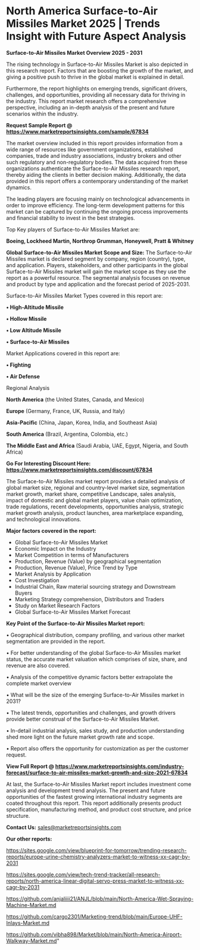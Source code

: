 # North America Surface-to-Air Missiles Market 2025 | Trends Insight with Future Aspect Analysis

<Strong> Surface-to-Air Missiles Market Overview 2025 - 2031</strong>

The rising technology in Surface-to-Air Missiles Market is also depicted in this research report. Factors that are boosting the growth of the market, and giving a positive push to thrive in the global market is explained in detail.

Furthermore, the report highlights on emerging trends, significant drivers, challenges, and opportunities, providing all necessary data for thriving in the industry. This report market research offers a comprehensive perspective, including an in-depth analysis of the present and future scenarios within the industry.

<strong>Request Sample Report @ <a href=https://www.marketreportsinsights.com/sample/67834>https://www.marketreportsinsights.com/sample/67834</a></strong>

The market overview included in this report provides information from a wide range of resources like government organizations, established companies, trade and industry associations, industry brokers and other such regulatory and non-regulatory bodies. The data acquired from these organizations authenticate the Surface-to-Air Missiles research report, thereby aiding the clients in better decision making. Additionally, the data provided in this report offers a contemporary understanding of the market dynamics.

The leading players are focusing mainly on technological advancements in order to improve efficiency. The long-term development patterns for this market can be captured by continuing the ongoing process improvements and financial stability to invest in the best strategies.

Top Key players of Surface-to-Air Missiles Market are:

<strong>Boeing, Lockheed Martin, Northrop Grumman, Honeywell, Pratt & Whitney</strong>

<strong><b>Global Surface-to-Air Missiles Market Scope and Size:</b></strong>
The Surface-to-Air Missiles market is declared segment by company, region (country), type, and application. Players, stakeholders, and other participants in the global Surface-to-Air Missiles market will gain the market scope as they use the report as a powerful resource. The segmental analysis focuses on revenue and product by type and application and the forecast period of 2025-2031.

Surface-to-Air Missiles Market Types covered in this report are:

<strong>• High-Altitude Missile

• Hollow Missile

• Low Altitude Missile

• Surface-to-Air Missiles</strong>

Market Applications covered in this report are:

<strong>• Fighting

• Air Defense</strong> 

Regional Analysis

<strong>North America</strong> (the United States, Canada, and Mexico)

<strong>Europe</strong> (Germany, France, UK, Russia, and Italy)

<strong>Asia-Pacific</strong> (China, Japan, Korea, India, and Southeast Asia)

<strong>South America</strong> (Brazil, Argentina, Colombia, etc.)

<strong>The Middle East and Africa</strong> (Saudi Arabia, UAE, Egypt, Nigeria, and South Africa)

<strong>Go For Interesting Discount Here: <a href=https://www.marketreportsinsights.com/discount/67834>https://www.marketreportsinsights.com/discount/67834</a></strong>

The Surface-to-Air Missiles market report provides a detailed analysis of global market size, regional and country-level market size, segmentation market growth, market share, competitive Landscape, sales analysis, impact of domestic and global market players, value chain optimization, trade regulations, recent developments, opportunities analysis, strategic market growth analysis, product launches, area marketplace expanding, and technological innovations.

<strong><b>Major factors covered in the report:</b></strong>
<ul>
  <li>Global Surface-to-Air Missiles Market </li>
  <li>Economic Impact on the Industry</li>
  <li>Market Competition in terms of Manufacturers</li>
  <li>Production, Revenue (Value) by geographical segmentation</li>
  <li>Production, Revenue (Value), Price Trend by Type</li>
  <li>Market Analysis by Application</li>
  <li>Cost Investigation</li>
  <li>Industrial Chain, Raw material sourcing strategy and Downstream Buyers</li>
  <li>Marketing Strategy comprehension, Distributors and Traders</li>
  <li>Study on Market Research Factors</li>
  <li>Global Surface-to-Air Missiles Market Forecast</li>
</ul>

<strong><b>Key Point of the Surface-to-Air Missiles Market report:</b></strong>

• Geographical distribution, company profiling, and various other market segmentation are provided in the report.

• For better understanding of the global Surface-to-Air Missiles market status, the accurate market valuation which comprises of size, share, and revenue are also covered.

• Analysis of the competitive dynamic factors better extrapolate the complete market overview

• What will be the size of the emerging Surface-to-Air Missiles market in 2031?

• The latest trends, opportunities and challenges, and growth drivers provide better construal of the Surface-to-Air Missiles Market.

• In-detail industrial analysis, sales study, and production understanding shed more light on the future market growth rate and scope.

• Report also offers the opportunity for customization as per the customer request.

<strong><b>View Full Report @ <a href=https://www.marketreportsinsights.com/industry-forecast/surface-to-air-missiles-market-growth-and-size-2021-67834>https://www.marketreportsinsights.com/industry-forecast/surface-to-air-missiles-market-growth-and-size-2021-67834</a></b></strong>


At last, the Surface-to-Air Missiles Market report includes investment come analysis and development trend analysis. The present and future opportunities of the fastest growing international industry segments are coated throughout this report. This report additionally presents product specification, manufacturing method, and product cost structure, and price structure.

<strong>Contact Us:</strong>
sales@marketreportsinsights.com

<strong>Our other reports:</strong>

<a href=https://sites.google.com/view/blueprint-for-tomorrow/trending-research-reports/europe-urine-chemistry-analyzers-market-to-witness-xx-cagr-by-2031>https://sites.google.com/view/blueprint-for-tomorrow/trending-research-reports/europe-urine-chemistry-analyzers-market-to-witness-xx-cagr-by-2031</a>

<a href=https://sites.google.com/view/tech-trend-tracker/all-research-reports/north-america-linear-digital-servo-press-market-to-witness-xx-cagr-by-2031>https://sites.google.com/view/tech-trend-tracker/all-research-reports/north-america-linear-digital-servo-press-market-to-witness-xx-cagr-by-2031</a>

<a href=https://github.com/anjaliiii21/ANJL/blob/main/North-America-Wet-Spraying-Machine-Market.md>https://github.com/anjaliiii21/ANJL/blob/main/North-America-Wet-Spraying-Machine-Market.md</a>

<a href=https://github.com/cargo2301/Marketing-trend/blob/main/Europe-UHF-Inlays-Market.md>https://github.com/cargo2301/Marketing-trend/blob/main/Europe-UHF-Inlays-Market.md</a>

<a href=https://github.com/vibha898/Market/blob/main/North-America-Airport-Walkway-Market.md>https://github.com/vibha898/Market/blob/main/North-America-Airport-Walkway-Market.md</a>"
